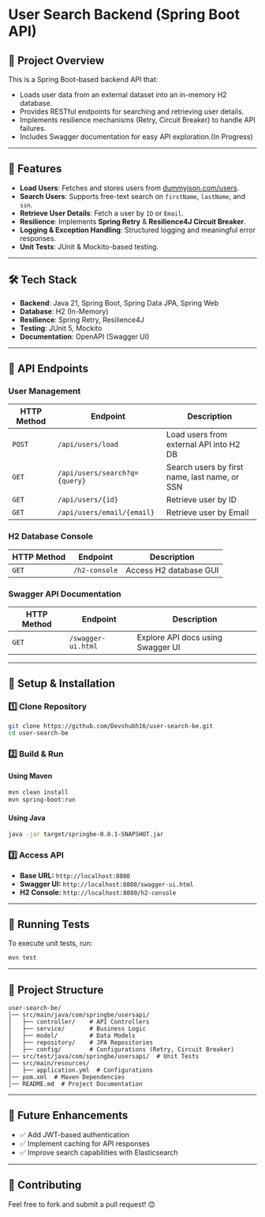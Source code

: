 # User Search Backend (Spring Boot API)

## 📌 Project Overview
This is a Spring Boot-based backend API that:
- Loads user data from an external dataset into an in-memory H2 database.
- Provides RESTful endpoints for searching and retrieving user details.
- Implements resilience mechanisms (Retry, Circuit Breaker) to handle API failures.
- Includes Swagger documentation for easy API exploration.(In Progress)

---

## 🚀 Features
- **Load Users**: Fetches and stores users from [dummyjson.com/users](https://dummyjson.com/users).
- **Search Users**: Supports free-text search on `firstName`, `lastName`, and `ssn`.
- **Retrieve User Details**: Fetch a user by `ID` or `Email`.
- **Resilience**: Implements **Spring Retry** & **Resilience4J Circuit Breaker**.
- **Logging & Exception Handling**: Structured logging and meaningful error responses.
- **Unit Tests**: JUnit & Mockito-based testing.

---

## 🛠️ Tech Stack
- **Backend**: Java 21, Spring Boot, Spring Data JPA, Spring Web
- **Database**: H2 (In-Memory)
- **Resilience**: Spring Retry, Resilience4J
- **Testing**: JUnit 5, Mockito
- **Documentation**: OpenAPI (Swagger UI)

---

## 📖 API Endpoints
### **User Management**
| HTTP Method | Endpoint | Description |
|------------|---------|-------------|
| `POST` | `/api/users/load` | Load users from external API into H2 DB |
| `GET` | `/api/users/search?q={query}` | Search users by first name, last name, or SSN |
| `GET` | `/api/users/{id}` | Retrieve user by ID |
| `GET` | `/api/users/email/{email}` | Retrieve user by Email |

### **H2 Database Console**
| HTTP Method | Endpoint | Description |
|------------|---------|-------------|
| `GET` | `/h2-console` | Access H2 database GUI |

### **Swagger API Documentation**
| HTTP Method | Endpoint | Description |
|------------|---------|-------------|
| `GET` | `/swagger-ui.html` | Explore API docs using Swagger UI |

---

## 🔧 Setup & Installation
### **1️⃣ Clone Repository**
```sh
git clone https://github.com/Devshubh16/user-search-be.git
cd user-search-be
```

### **2️⃣ Build & Run**
#### **Using Maven**
```sh
mvn clean install
mvn spring-boot:run
```
#### **Using Java**
```sh
java -jar target/springbe-0.0.1-SNAPSHOT.jar
```

### **3️⃣ Access API**
- **Base URL:** `http://localhost:8080`
- **Swagger UI:** `http://localhost:8080/swagger-ui.html`
- **H2 Console:** `http://localhost:8080/h2-console`

---

## 🧪 Running Tests
To execute unit tests, run:
```sh
mvn test
```

---

## 📂 Project Structure
```
user-search-be/
│── src/main/java/com/springbe/usersapi/
│   ├── controller/    # API Controllers
│   ├── service/       # Business Logic
│   ├── model/         # Data Models
│   ├── repository/    # JPA Repositories
│   ├── config/        # Configurations (Retry, Circuit Breaker)
│── src/test/java/com/springbe/usersapi/  # Unit Tests
│── src/main/resources/
│   ├── application.yml  # Configurations
│── pom.xml  # Maven Dependencies
│── README.md  # Project Documentation
```

---

## 🚀 Future Enhancements
- ✅ Add JWT-based authentication
- ✅ Implement caching for API responses
- ✅ Improve search capabilities with Elasticsearch

---

## 🤝 Contributing
Feel free to fork and submit a pull request! 😊

